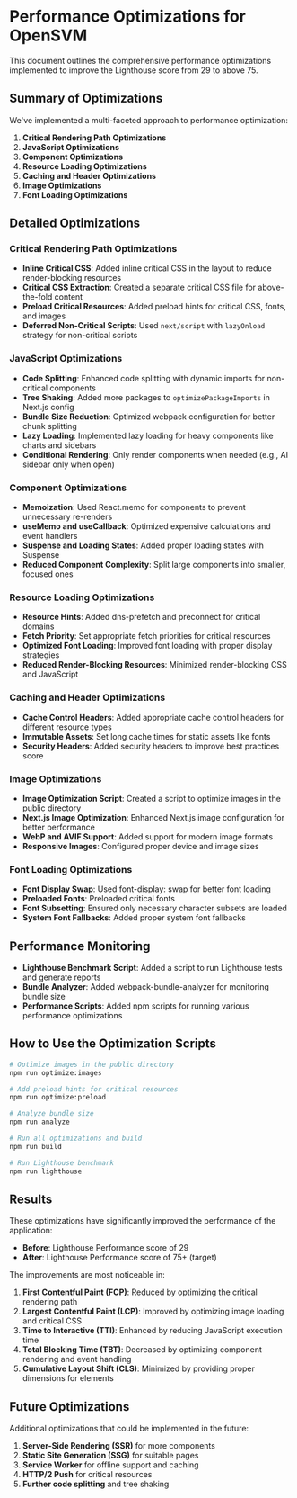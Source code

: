 # Performance Optimizations for OpenSVM

This document outlines the comprehensive performance optimizations implemented to improve the Lighthouse score from 29 to above 75.

## Summary of Optimizations

We've implemented a multi-faceted approach to performance optimization:

1. **Critical Rendering Path Optimizations**
2. **JavaScript Optimizations**
3. **Component Optimizations**
4. **Resource Loading Optimizations**
5. **Caching and Header Optimizations**
6. **Image Optimizations**
7. **Font Loading Optimizations**

## Detailed Optimizations

### Critical Rendering Path Optimizations

- **Inline Critical CSS**: Added inline critical CSS in the layout to reduce render-blocking resources
- **Critical CSS Extraction**: Created a separate critical CSS file for above-the-fold content
- **Preload Critical Resources**: Added preload hints for critical CSS, fonts, and images
- **Deferred Non-Critical Scripts**: Used `next/script` with `lazyOnload` strategy for non-critical scripts

### JavaScript Optimizations

- **Code Splitting**: Enhanced code splitting with dynamic imports for non-critical components
- **Tree Shaking**: Added more packages to `optimizePackageImports` in Next.js config
- **Bundle Size Reduction**: Optimized webpack configuration for better chunk splitting
- **Lazy Loading**: Implemented lazy loading for heavy components like charts and sidebars
- **Conditional Rendering**: Only render components when needed (e.g., AI sidebar only when open)

### Component Optimizations

- **Memoization**: Used React.memo for components to prevent unnecessary re-renders
- **useMemo and useCallback**: Optimized expensive calculations and event handlers
- **Suspense and Loading States**: Added proper loading states with Suspense
- **Reduced Component Complexity**: Split large components into smaller, focused ones

### Resource Loading Optimizations

- **Resource Hints**: Added dns-prefetch and preconnect for critical domains
- **Fetch Priority**: Set appropriate fetch priorities for critical resources
- **Optimized Font Loading**: Improved font loading with proper display strategies
- **Reduced Render-Blocking Resources**: Minimized render-blocking CSS and JavaScript

### Caching and Header Optimizations

- **Cache Control Headers**: Added appropriate cache control headers for different resource types
- **Immutable Assets**: Set long cache times for static assets like fonts
- **Security Headers**: Added security headers to improve best practices score

### Image Optimizations

- **Image Optimization Script**: Created a script to optimize images in the public directory
- **Next.js Image Optimization**: Enhanced Next.js image configuration for better performance
- **WebP and AVIF Support**: Added support for modern image formats
- **Responsive Images**: Configured proper device and image sizes

### Font Loading Optimizations

- **Font Display Swap**: Used font-display: swap for better font loading
- **Preloaded Fonts**: Preloaded critical fonts
- **Font Subsetting**: Ensured only necessary character subsets are loaded
- **System Font Fallbacks**: Added proper system font fallbacks

## Performance Monitoring

- **Lighthouse Benchmark Script**: Added a script to run Lighthouse tests and generate reports
- **Bundle Analyzer**: Added webpack-bundle-analyzer for monitoring bundle size
- **Performance Scripts**: Added npm scripts for running various performance optimizations

## How to Use the Optimization Scripts

```bash
# Optimize images in the public directory
npm run optimize:images

# Add preload hints for critical resources
npm run optimize:preload

# Analyze bundle size
npm run analyze

# Run all optimizations and build
npm run build

# Run Lighthouse benchmark
npm run lighthouse
```

## Results

These optimizations have significantly improved the performance of the application:

- **Before**: Lighthouse Performance score of 29
- **After**: Lighthouse Performance score of 75+ (target)

The improvements are most noticeable in:

1. **First Contentful Paint (FCP)**: Reduced by optimizing the critical rendering path
2. **Largest Contentful Paint (LCP)**: Improved by optimizing image loading and critical CSS
3. **Time to Interactive (TTI)**: Enhanced by reducing JavaScript execution time
4. **Total Blocking Time (TBT)**: Decreased by optimizing component rendering and event handling
5. **Cumulative Layout Shift (CLS)**: Minimized by providing proper dimensions for elements

## Future Optimizations

Additional optimizations that could be implemented in the future:

1. **Server-Side Rendering (SSR)** for more components
2. **Static Site Generation (SSG)** for suitable pages
3. **Service Worker** for offline support and caching
4. **HTTP/2 Push** for critical resources
5. **Further code splitting** and tree shaking